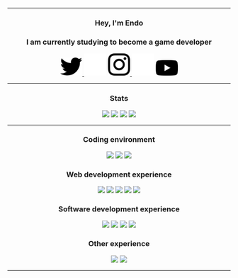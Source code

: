 <hr>

<h3 align="center"><b>Hey, I'm Endo</b></h3>
<h3 align="center">I am currently studying to become a game developer</h3>

<div align="center">
    <a href="https://twitter.com/Das3ndo"><picture>
        <source media="(prefers-color-scheme: dark)" srcset="https://raw.githubusercontent.com/DasEndo/DasEndo/main/icons/2021%20Twitter%20logo%20-%20white.png">
        <source media="(prefers-color-scheme: light)" srcset="https://raw.githubusercontent.com/DasEndo/DasEndo/main/icons/2021%20Twitter%20logo%20-%20black.png">
        <img src="https://raw.githubusercontent.com/DasEndo/DasEndo/main/icons/2021%20Twitter%20logo%20-%20black.png" width="50px" height="auto">
    </picture></a>
    <img src="icons/transparent.png" width="50px" height="auto">
    <a href="https://www.instagram.com/das3ndo/"><picture>
        <source media="(prefers-color-scheme: dark)" srcset="https://raw.githubusercontent.com/DasEndo/DasEndo/main/icons/Instagram_Glyph_White.png">
        <source media="(prefers-color-scheme: light)" srcset="https://raw.githubusercontent.com/DasEndo/DasEndo/main/icons/Instagram_Glyph_Black.png">
        <img src="https://raw.githubusercontent.com/DasEndo/DasEndo/main/icons/Instagram_Glyph_Black.png" width="50px" height="auto">
    </picture></a>
    <img src="icons/transparent.png" width="50px" height="auto">
    <a href="https://www.youtube.com/@dasendo"><picture>
        <source media="(prefers-color-scheme: dark)" srcset="https://raw.githubusercontent.com/DasEndo/DasEndo/main/icons/yt_logo_mono_dark.png">
        <source media="(prefers-color-scheme: light)" srcset="https://raw.githubusercontent.com/DasEndo/DasEndo/main/icons/yt_icon_mono_light.png">
        <img src="https://raw.githubusercontent.com/DasEndo/DasEndo/main/icons/yt_icon_mono_light.png" width="50px" height="auto">
    </picture></a>
</div>

<hr>

<h3 align="center">Stats</h3>
<div align="center">
    <img src="https://raw.githubusercontent.com/DasEndo/github-stats/master/generated/overview.svg#gh-dark-mode-only">
    <img src="https://raw.githubusercontent.com/DasEndo/github-stats/master/generated/overview.svg#gh-light-mode-only">
    <img src="https://raw.githubusercontent.com/DasEndo/github-stats/master/generated/languages.svg#gh-dark-mode-only">
    <img src="https://raw.githubusercontent.com/DasEndo/github-stats/master/generated/languages.svg#gh-light-mode-only">
</div>

<hr>

<h3 align="center">Coding environment</h3>
<div align="center">
    <img src="https://img.shields.io/badge/IntelliJ_IDEA-000000.svg?style=for-the-badge&logo=intellij-idea&logoColor=white">
    <img src="https://img.shields.io/badge/Rider-000000?style=for-the-badge&logo=Rider&logoColor=white">
    <img src="https://img.shields.io/badge/Visual_Studio_Code-0078D4?style=for-the-badge&logo=visual%20studio%20code&logoColor=white">
</div>

<h3 align="center">Web development experience</h3>
<div align="center">
    <img src="https://img.shields.io/badge/HTML5-E34F26?style=for-the-badge&logo=html5&logoColor=white">
    <img src="https://img.shields.io/badge/CSS3-1572B6?style=for-the-badge&logo=css3&logoColor=white">
    <img src="https://img.shields.io/badge/JavaScript-323330?style=for-the-badge&logo=javascript&logoColor=F7DF1E">
    <img src="https://img.shields.io/badge/Vue.js-35495E?style=for-the-badge&logo=vue.js&logoColor=4FC08D">
    <img src="https://img.shields.io/badge/PHP-777BB4?style=for-the-badge&logo=php&logoColor=white">
</div>

<h3 align="center">Software development experience</h3>
<div align="center">
    <img src="https://img.shields.io/badge/Unity-100000?style=for-the-badge&logo=unity&logoColor=white">
    <img src="https://img.shields.io/badge/C%23-239120?style=for-the-badge&logo=c-sharp&logoColor=white">
    <img src="https://img.shields.io/badge/Java-ED8B00?style=for-the-badge&logo=openjdk&logoColor=white">
    <img src="https://img.shields.io/badge/Kotlin-0095D5?&style=for-the-badge&logo=kotlin&logoColor=white">
</div>

<h3 align="center">Other experience</h3>
<div align="center">
    <img src="https://img.shields.io/badge/Arduino-00979D?style=for-the-badge&logo=Arduino&logoColor=white">
    <img src="https://img.shields.io/badge/MariaDB-003545?style=for-the-badge&logo=mariadb&logoColor=white">
</div>

<hr>
